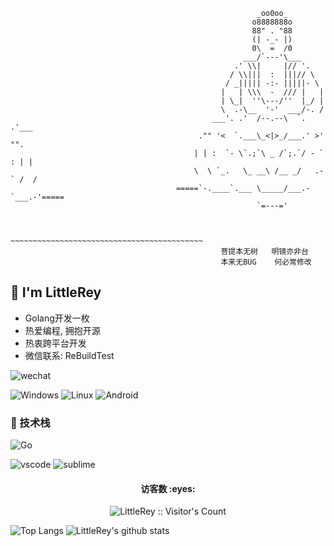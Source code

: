
```
                                                       _oo0oo_
                                                      o8888888o
                                                      88" . "88
                                                      (| -_- |)
                                                      0\  =  /0
                                                    ___/`---'\___
                                                  .' \\|     |// '.
                                                 / \\|||  :  |||// \
                                                / _||||| -:- |||||- \
                                               |   | \\\  -  /// |   |
                                               | \_|  ''\---/''  |_/ |
                                               \  .-\__  '-'  ___/-. /
                                             ___'. .'  /--.--\  `. .'___
                                          ."" '<  `.___\_<|>_/___.' >' "".
                                         | | :  `- \`.;`\ _ /`;.`/ - ` : | |
                                         \  \ `_.   \_ __\ /__ _/   .-` /  /
                                     =====`-.____`.___ \_____/___.-`___.-'=====
                                                       `=---='


                                     ~~~~~~~~~~~~~~~~~~~~~~~~~~~~~~~~~~~~~~~~~~~
                                               菩提本无树   明镜亦非台
                                               本来无BUG    何必常修改
```



## 🍕 I'm LittleRey
* Golang开发一枚
* 热爱编程, 拥抱开源
* 热衷跨平台开发
* 微信联系: ReBuildTest

 <a>![wechat](https://img.shields.io/badge/wechat-ReBuildTest-666666?style=for-the-badge&logo=appveyor=wechat&logoColor=ffffff&labelColor=7BB32E)<a>
  
  
![Windows](https://img.shields.io/badge/-Windows-0078D6?style=for-the-badge&logo=Windows&logoColor=ffffff) ![Linux](https://img.shields.io/badge/-Linux-FCC624?style=for-the-badge&logo=Linux&logoColor=222222) ![Android](https://img.shields.io/badge/-Android-3DDC84?style=for-the-badge&logo=Android&logoColor=222222)

### 🍔 技术栈

![Go](https://img.shields.io/badge/go-00ADD8.svg?&style=for-the-badge&logo=go&logoColor=ffffff)


![vscode](https://img.shields.io/badge/vscode-007ACC.svg?&style=for-the-badge&logo=visual-studio-code&logoColor=ffffff) ![sublime](https://img.shields.io/badge/sublime-FF9800.svg?&style=for-the-badge&logo=sublime-text&logoColor=222222) 


<!-- ### Feature

![deno](https://img.shields.io/badge/deno-000000.svg?&style=for-the-badge&logo=deno&logoColor=ffffff)
![dart](https://img.shields.io/badge/dart-0175C2.svg?&style=for-the-badge&logo=dart&logoColor=ffffff)
![flutter](https://img.shields.io/badge/flutter-02569B.svg?&style=for-the-badge&logo=flutter&logoColor=ffffff) -->
<h4 align="center">访客数 :eyes:</h4>

<p align="center"><img src="https://profile-counter.glitch.me/{LittleRey}/count.svg" alt="LittleRey :: Visitor's Count" /></p>

![Top Langs](https://github-readme-stats.vercel.app/api/top-langs/?username=LittleRey)
![LittleRey's github stats](https://github-readme-stats.vercel.app/api?username=LittleRey&show_icons=true&count_private=true&line_height=40)



